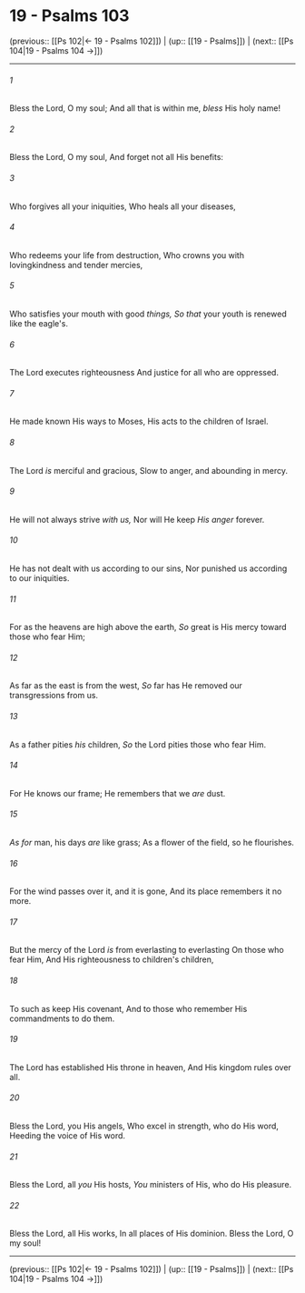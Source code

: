 # 19 - Psalms 103

(previous:: [[Ps 102|← 19 - Psalms 102]]) | (up:: [[19 - Psalms]]) | (next:: [[Ps 104|19 - Psalms 104 →]])

***


###### 1 
Bless the Lord, O my soul; And all that is within me, _bless_ His holy name! 

###### 2 
Bless the Lord, O my soul, And forget not all His benefits: 

###### 3 
Who forgives all your iniquities, Who heals all your diseases, 

###### 4 
Who redeems your life from destruction, Who crowns you with lovingkindness and tender mercies, 

###### 5 
Who satisfies your mouth with good _things,_ _So that_ your youth is renewed like the eagle's. 

###### 6 
The Lord executes righteousness And justice for all who are oppressed. 

###### 7 
He made known His ways to Moses, His acts to the children of Israel. 

###### 8 
The Lord _is_ merciful and gracious, Slow to anger, and abounding in mercy. 

###### 9 
He will not always strive _with us,_ Nor will He keep _His anger_ forever. 

###### 10 
He has not dealt with us according to our sins, Nor punished us according to our iniquities. 

###### 11 
For as the heavens are high above the earth, _So_ great is His mercy toward those who fear Him; 

###### 12 
As far as the east is from the west, _So_ far has He removed our transgressions from us. 

###### 13 
As a father pities _his_ children, _So_ the Lord pities those who fear Him. 

###### 14 
For He knows our frame; He remembers that we _are_ dust. 

###### 15 
_As for_ man, his days _are_ like grass; As a flower of the field, so he flourishes. 

###### 16 
For the wind passes over it, and it is gone, And its place remembers it no more. 

###### 17 
But the mercy of the Lord _is_ from everlasting to everlasting On those who fear Him, And His righteousness to children's children, 

###### 18 
To such as keep His covenant, And to those who remember His commandments to do them. 

###### 19 
The Lord has established His throne in heaven, And His kingdom rules over all. 

###### 20 
Bless the Lord, you His angels, Who excel in strength, who do His word, Heeding the voice of His word. 

###### 21 
Bless the Lord, all _you_ His hosts, _You_ ministers of His, who do His pleasure. 

###### 22 
Bless the Lord, all His works, In all places of His dominion. Bless the Lord, O my soul!

***

(previous:: [[Ps 102|← 19 - Psalms 102]]) | (up:: [[19 - Psalms]]) | (next:: [[Ps 104|19 - Psalms 104 →]])
